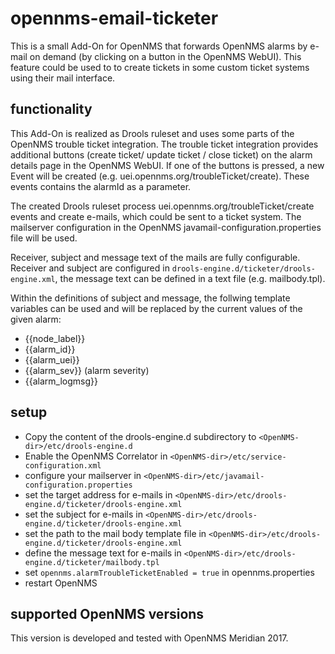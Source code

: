 # opennms-email-ticketer

This is a small Add-On for OpenNMS that forwards OpenNMS alarms by e-mail on demand (by clicking on a button in the OpenNMS WebUI). This feature could be used to to create tickets in some custom ticket systems using their mail interface.


## functionality

This Add-On is realized as Drools ruleset and uses some parts of the OpenNMS trouble ticket integration. The trouble ticket integration provides additional buttons (create ticket/ update ticket / close ticket) on the alarm details page in the OpenNMS WebUI. If one of the buttons is pressed, a new Event will be created (e.g. uei.opennms.org/troubleTicket/create). These events contains the alarmId as a parameter.

The created Drools ruleset process uei.opennms.org/troubleTicket/create events and create e-mails, which could be sent to a ticket system. The mailserver configuration in the OpenNMS javamail-configuration.properties file will be used.

Receiver, subject and message text of the mails are fully configurable. Receiver and subject are configured in `drools-engine.d/ticketer/drools-engine.xml`, the message text can be defined in a text file (e.g. mailbody.tpl).

Within the definitions of subject and message, the follwing template variables can be used and will be replaced by the current values of the given alarm:

* {{node\_label}}
* {{alarm\_id}}
* {{alarm\_uei}}
* {{alarm\_sev}} (alarm severity)
* {{alarm\_logmsg}}

## setup

* Copy the content of the drools-engine.d subdirectory to `<OpenNMS-dir>/etc/drools-engine.d`
* Enable the OpenNMS Correlator in `<OpenNMS-dir>/etc/service-configuration.xml`
* configure your mailserver in `<OpenNMS-dir>/etc/javamail-configuration.properties`
* set the target address for e-mails in `<OpenNMS-dir>/etc/drools-engine.d/ticketer/drools-engine.xml`
* set the subject for e-mails in `<OpenNMS-dir>/etc/drools-engine.d/ticketer/drools-engine.xml`
* set the path to the mail body template file in `<OpenNMS-dir>/etc/drools-engine.d/ticketer/drools-engine.xml`
* define the message text for e-mails in `<OpenNMS-dir>/etc/drools-engine.d/ticketer/mailbody.tpl`
* set `opennms.alarmTroubleTicketEnabled = true` in opennms.properties
* restart OpenNMS

## supported OpenNMS versions
This version is developed and tested with OpenNMS Meridian 2017.
